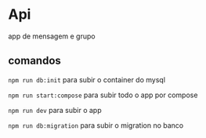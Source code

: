 # Api

app de mensagem e grupo

## comandos

`npm run db:init` para subir o container do mysql

`npm run start:compose` para subir todo o app por compose

`npm run dev` para subir o app

`npm run db:migration` para subir o migration no banco
